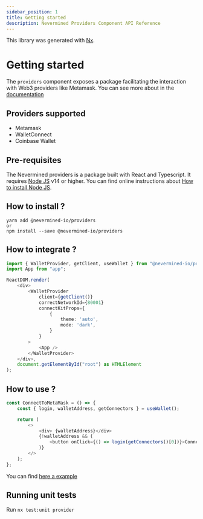 ```yaml
---
sidebar_position: 1
title: Getting started
description: Nevermined Providers Component API Reference
---
```


This library was generated with [Nx](https://nx.dev).

# Getting started

The `providers` component exposes a package facilitating the interaction with Web3 providers like Metamask. You can see more about in the [documentation](https://docs.nevermined.io/docs/react-components/intro)

## Providers supported

* Metamask
* WalletConnect
* Coinbase Wallet

## Pre-requisites

The Nevermined providers is a package built with React and Typescript.
It requires [Node JS](https://nodejs.org/) v14 or higher. You can find online instructions about [How to install Node JS](https://nodejs.dev/en/learn/how-to-install-nodejs/).

## How to install ?

```
yarn add @nevermined-io/providers
or
npm install --save @nevermined-io/providers
```

## How to integrate ?

```typescript
import { WalletProvider, getClient, useWallet } from "@nevermined-io/providers";
import App from "app";

ReactDOM.render(
    <div>
        <WalletProvider
            client={getClient()}
            correctNetworkId={80001}
            connectKitProps={
                {
                    theme: 'auto',
                    mode: 'dark',
                }
            }
        >
            <App />
        </WalletProvider>
    </div>,
    document.getElementById("root") as HTMLElement
);
```

## How to use ?

```typescript
const ConnectToMetaMask = () => {
    const { login, walletAddress, getConnectors } = useWallet();

    return (
        <>
            <div> {walletAddress}</div>
            {!walletAddress && (
                <button onClick={() => login(getConnectors()[0])}>Connect To MM</button>
            )}
        </>
    );
};
```

You can find [here a example](https://docs.nevermined.io/docs/react-components/example)

## Running unit tests

Run `nx test:unit provider`
